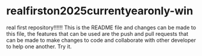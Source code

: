 # realfirston2025currentyearonly-win
real first repository!!!!!!
This is the README file and changes can be made to this file, the features that can be used are the push and pull requests that can be made to make changes to code and collaborate with other developer to help one another. Try it.